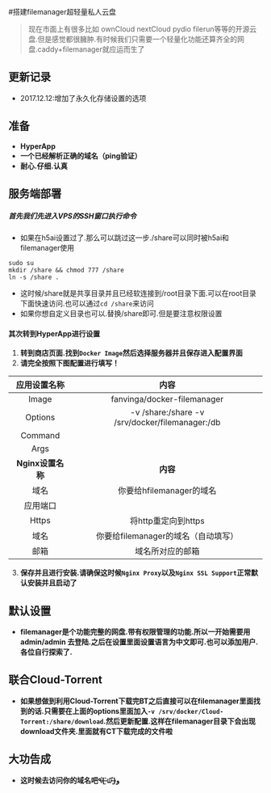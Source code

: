 #搭建filemanager超轻量私人云盘

> 现在市面上有很多比如 ownCloud nextCloud pydio filerun等等的开源云盘.但是感觉都很臃肿.有时候我们只需要一个轻量化功能还算齐全的网盘.caddy+filemanager就应运而生了

## 更新记录

- 2017.12.12:增加了永久化存储设置的选项

## 准备

* **HyperApp**
* **一个已经解析正确的域名（ping验证）**
* **耐心.仔细.认真**


## 服务端部署

##### 首先我们先进入VPS的SSH窗口执行命令

* 如果在h5ai设置过了.那么可以跳过这一步./share可以同时被h5ai和filemanager使用

```
sudo su
mkdir /share && chmod 777 /share
ln -s /share .
```

* 这时候/share就是共享目录并且已经软连接到/root目录下面.可以在root目录下面快速访问.也可以通过`cd /share`来访问
* 如果你想自定义目录也可以.替换/share即可.但是要注意权限设置


#### 其次转到HyperApp进行设置

1. **转到商店页面.找到`Docker Image`然后选择服务器并且保存进入配置界面**
2. **请完全按照下图配置进行填写！**

|    应用设置名称     |          内容          |
| :-----------: | :------------------: |
|     Image     | fanvinga/docker-filemanager |
|    Options    |   -v /share:/share  -v /srv/docker/filemanager:/db |
|    Command    |                      |
|     Args      |                      |
| **Nginx设置名称** |        **内容**        |
|      域名       |      你要给hfilemanager的域名      |
|     应用端口      |                      |
|     Https     |    将http重定向到https    |
|      域名       |   你要给filemanager的域名（自动填写）   |
|      邮箱       |       域名所对应的邮箱       |


3. **保存并且进行安装.请确保这时候`Nginx Proxy`以及`Nginx SSL Support`正常默认安装并且启动了**

## 默认设置

* **filemanager是个功能完整的网盘.带有权限管理的功能.所以一开始需要用 admin/admin 去登陆.之后在设置里面设置语言为中文即可.也可以添加用户.各位自行探索了.**

## 联合Cloud-Torrent

* **如果想做到利用Cloud-Torrent下载完BT之后直接可以在filemanager里面找到的话.只需要在上面的options里面加入`-v /srv/docker/Cloud-Torrent:/share/download`.然后更新配置.这样在filemanager目录下会出现download文件夹.里面就有CT下载完成的文件啦**

## 大功告成

* **这时候去访问你的域名吧٩(˃̶͈̀௰˂̶͈́)و**

